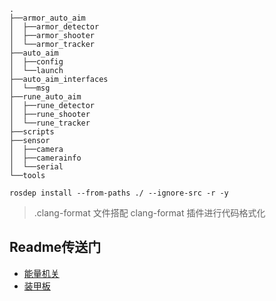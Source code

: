 
```
.
├──armor_auto_aim
│  ├──armor_detector
│  ├──armor_shooter
│  └──armor_tracker
├──auto_aim
│  ├──config
│  └──launch
├──auto_aim_interfaces
│  └──msg
├──rune_auto_aim
│  ├──rune_detector
│  ├──rune_shooter
│  └──rune_tracker
├──scripts
├──sensor
│  ├──camera
│  ├──camerainfo
│  └──serial
└──tools

```

```shell
rosdep install --from-paths ./ --ignore-src -r -y
```

> .clang-format 文件搭配 clang-format 插件进行代码格式化

## Readme传送门
- [能量机关](./rune_auto_aim/README.md)
- [装甲板](./armor_auto_aim/armor_tracker/README.md)
